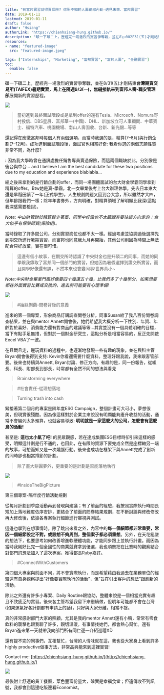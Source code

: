 ```yaml
---
title: "到富邦實習就得賣保險? 你所不知的人壽總部內勤-遇見未來．富邦實習"
date: 2019-01-11
lastmod: 2019-01-11
draft: false
author: "Hsiang"
authorLink: "https://chienhsiang-hung.github.io/"
description: "碩一下碩二上，歷經完一場激烈的實習爭奪戰，並在8\u002F31(五)才剛結束台灣期貨交易所(TAIFEX)暑期實習，馬上在隔週9\u002F3(一)，無縫接軌來到富邦人壽-職安管理部展開新的實習歷程。"
resources:
- name: "featured-image"
  src: "featured-image.jpeg"

tags: ["Internships", "Marketing", "富邦實習", "富邦人壽", "金融實習"]
toc:
  enable: false
---
```

碩一下碩二上，歷經完一場激烈的實習爭奪戰，並在8/31(五)才剛結束**台灣期貨交易所(TAIFEX)**暑期實習，馬上在隔週9/3(一)，無縫接軌來到**富邦人壽-職安管理部**展開新的實習歷程。

![](https://miro.medium.com/max/1400/1*HziLwtRkXKgj7d_NfMzDrQ.jpeg)

> 當初進到最終面試階段或是拿到offer的還有Tesla、Microsoft、Nomura野村投信、DBS星展、富邦華一(中國)、DHL、新加坡立可人事顧問、中華賓士、福特汽車、桃園機場、南山人壽固收、台新、新光銀...等等

還記得在應徵富邦時每個人有兩個選項，而當時我選的是，精算(7–8月)與行銷企劃(7–12月)。成功進到面試階段後，面試官也相當好奇: 我看你選的兩個志願性質非常不同，為什麼?

: 因為我大學時曾在通訊處擔任銷售專員賣過保險，而這兩個職缺於此，分別像是後台與中台… and I believe I am the best candidate for these two positions due to my education and experience blablabla…

總之後來拿到的是行銷企劃的offer，而同一場團體面試的台大財金學霸同學拿到精算的offer。Btw她是真-學霸，北一女畢業後考上台大辦理休學，先去日本東大還是早稻田讀了一年(正式學生)，人生規劃問題又回到台大念，所以雖然才大四，但年齡跟我們一樣；除年年書券外，方向明確，對精算領域了解明顯比我深(這點我深感需要檢討)。

_Note: 中山財管對於精算較少著墨，同學中好像也不太聽說有要往這方向走的；台大似乎有保險師資(保險組)。_

當時錄取了許多間公司，分別實習崗位也都不太一樣。經過考慮並協調過後選擇先到期交所進行暑期實習，而富邦也同意我九月再開始，其他公司則因為時間上無法配合只好放棄，實在很可惜。

> 這邊有個小故事，在期交所時認識了中央財金也是升碩二的同事，而她的同學跟我錄取了富邦同一個部門的實習，但她因為暑假選擇到證交所實習，而且開學好像還有課，不然本來也會變同事!世界真小~

_Note:中央財金畢業門檻好像要四十幾還五十幾，比我們多了十幾學分，如果想要都在外面實習比賽或交換的，進去前可能要有心理準備!_

![](https://miro.medium.com/max/1400/1*VhCRW7AfysA582UEaaOJRQ.jpeg)

> #抽絲剝繭-問卷背後的意義

進來的第一個專案，形象商品訂購調查問卷分析。同事Susan給了我八百份問卷調查結果，並在與mentor Annett開會後，她們希望我大概分析一下性別、年資、年齡對於喜好、消費能力還有對商品的建議等等…其實並沒有一個具體明確的目標，當下有點手足無措，但對於一個財金研究生，這點分析是相當容易的，反正先開啟Eecel VBA了一波。

在且戰且走，邊玩資料的過程中，也逐漸地發現一些有趣的現象，並在與科主管Bryan開會後得到支持: Kevin你看還需要什麼資料，整理好跟我說，我來跟客管部要。後來也持續與Annett, Bryan討論、修正方向，有趣的是，同一份報告，從組長、科長、附部長到部長，時常都有全然不同的想法與看見

> Brainstorming everywhere

> #社會責任-從理想落地

> Turning trash into cash

緊接著第二個月的專案是隔年度ESG Campaign，整個計畫可大可小，夢想很美，但現實很殘酷。因為像這樣對於企業主來說沒有明顯能夠產升收益的活動，通常不會編列太多預算，也就容易導致:  **明明就是一家這麼大的公司，怎麼會有這麼鳥的活動!**

甚至是:  **這也太小氣了吧!**  的民眾觀感，若在達成集團ESG目標時卻引來這樣的感受，明顯這計劃是行不通的，也因此，在有限的資源下要完成全然是座標軸另一端的故事，可想而知又是一次燒腦行動。後來也成功在框架下與Annett完成了創新的同時卻也相當撙節的計劃。

> 除了畫大餅圓夢外，更重要的是計劃是否能落地執行

![](https://miro.medium.com/max/1400/1*utgV8Gs9A3XbV2oEl385PA.jpeg)

> #InsideTheBigPicture

第三個專案-隔年度行銷活動規劃

從每月計劃到季度活動再到發現與建議；有了前面的經驗，我按照實際執行時間長短加上落地難度依序安排，更結合了前面的問卷結果規劃，在不斷討論與修改修改再大修改後，依據各專案執行細節進行審視與測試。

這邊也學到在想事情時，除了跳出來看之外，內容中的**每一個細節都非常重要，常因一個細節設定不對，或設想不夠周到，整個案子都必須重想**。另外，在天花亂墜的想法下，也要思考如何改善增進軟硬體功能，才能同步跟上並執行計畫。而因為當時我剛好比完一個全國性的商業競賽拿到優選，我也順勢把在比賽時的觀察結合對部門的想法加入了這次專案，獲得部長Ruby嘉許。

> #ConnectWithCustomers

第四個大專案與前面不同，將不會實際執行，而是希望藉由我過去在業務單位的經驗還有自身觀察提出”好像要實際執行的活動”，但”旨在引出客戶的想法”跟創新的活動。

除此之外還有許多小專案、Daily Routine跟協助，整體來說是一個相當充實有趣且不致疲乏的實習。後來各主管希望我留下來繼續做，但明年可能都不會在台灣(如果運氣好各計劃都有申請上的話)，只好與大家分離，相當不捨。

真的非常感謝部門大家的照顧，尤其是我的mentor Annett還有小鴨，常常有零食飲料的襲擊也跟我聊了許多，親切溫暖，有事情找她們，都會熱心幫忙。還有Bryan進來第一天就帶我向部門所有同仁逐一介紹巡禮XD

還有提不完的同事們，互相幫忙，台灣的人情味就在這，我也從大家身上看到許多highly productive做事方法，非常高興能來到這裡實習!

Contact me:  [https://chienhsiang-hung.github.io/](http://chienhsiang-hung.github.io/)

![](https://miro.medium.com/max/1400/1*nQiPV1Vr-xchpYK9nYTURw.jpeg)

最後附上舒適的員工餐廳，菜色豐富份量大，確實是幸福食堂；但遠傳收不到訊號，我都會到這邊吃飯邊看Economist。